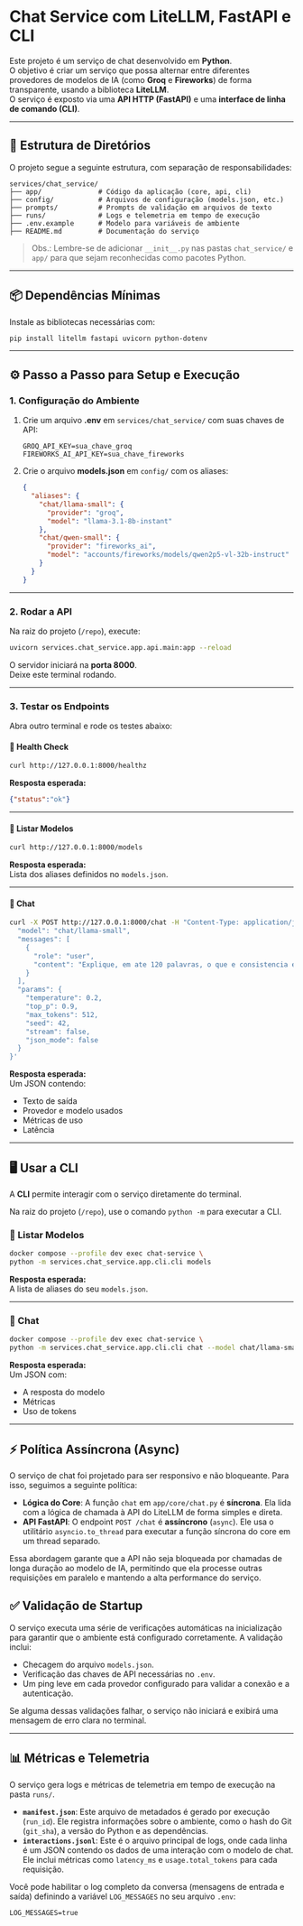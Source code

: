 # Chat Service com LiteLLM, FastAPI e CLI

Este projeto é um serviço de chat desenvolvido em **Python**.  
O objetivo é criar um serviço que possa alternar entre diferentes provedores de modelos de IA (como **Groq** e **Fireworks**) de forma transparente, usando a biblioteca **LiteLLM**.  
O serviço é exposto via uma **API HTTP (FastAPI)** e uma **interface de linha de comando (CLI)**.

---

## 📂 Estrutura de Diretórios

O projeto segue a seguinte estrutura, com separação de responsabilidades:

```
services/chat_service/
├── app/              # Código da aplicação (core, api, cli)
├── config/           # Arquivos de configuração (models.json, etc.)
├── prompts/          # Prompts de validação em arquivos de texto
├── runs/             # Logs e telemetria em tempo de execução
├── .env.example      # Modelo para variáveis de ambiente
├── README.md         # Documentação do serviço
```

> Obs.: Lembre-se de adicionar `__init__.py` nas pastas `chat_service/` e `app/` para que sejam reconhecidas como pacotes Python.

---

## 📦 Dependências Mínimas

Instale as bibliotecas necessárias com:

```bash
pip install litellm fastapi uvicorn python-dotenv
```

---

## ⚙️ Passo a Passo para Setup e Execução

### 1. Configuração do Ambiente

1. Crie um arquivo **.env** em `services/chat_service/` com suas chaves de API:

   ```env
   GROQ_API_KEY=sua_chave_groq
   FIREWORKS_AI_API_KEY=sua_chave_fireworks
   ```

2. Crie o arquivo **models.json** em `config/` com os aliases:

   ```json
   {
     "aliases": {
       "chat/llama-small": {
         "provider": "groq",
         "model": "llama-3.1-8b-instant"
       },
       "chat/qwen-small": {
         "provider": "fireworks_ai",
         "model": "accounts/fireworks/models/qwen2p5-vl-32b-instruct"
       }
     }
   }
   ```

---

### 2. Rodar a API

Na raiz do projeto (`/repo`), execute:

```bash
uvicorn services.chat_service.app.api.main:app --reload
```

O servidor iniciará na **porta 8000**.  
Deixe este terminal rodando.

---

### 3. Testar os Endpoints

Abra outro terminal e rode os testes abaixo:

#### 🔹 Health Check

```bash
curl http://127.0.0.1:8000/healthz
```

**Resposta esperada:**

```json
{"status":"ok"}
```

---

#### 🔹 Listar Modelos

```bash
curl http://127.0.0.1:8000/models
```

**Resposta esperada:**  
Lista dos aliases definidos no `models.json`.

---

#### 🔹 Chat

```bash
curl -X POST http://127.0.0.1:8000/chat -H "Content-Type: application/json" -d '{
  "model": "chat/llama-small",
  "messages": [
    {
      "role": "user",
      "content": "Explique, em ate 120 palavras, o que e consistencia eventual e cite 1 caso de uso comum."
    }
  ],
  "params": {
    "temperature": 0.2,
    "top_p": 0.9,
    "max_tokens": 512,
    "seed": 42,
    "stream": false,
    "json_mode": false
  }
}'
```

**Resposta esperada:**  
Um JSON contendo:
- Texto de saída
- Provedor e modelo usados
- Métricas de uso
- Latência



---

## 🖥️ Usar a CLI

A **CLI** permite interagir com o serviço diretamente do terminal.

Na raiz do projeto (`/repo`), use o comando `python -m` para executar a CLI.

### 🔹 Listar Modelos

```bash
docker compose --profile dev exec chat-service \
python -m services.chat_service.app.cli.cli models
```

**Resposta esperada:**  
A lista de aliases do seu `models.json`.

---

### 🔹 Chat

```bash
docker compose --profile dev exec chat-service \
python -m services.chat_service.app.cli.cli chat --model chat/llama-small --user "Explique o que e consistencia eventual."
```

**Resposta esperada:**  
Um JSON com:
- A resposta do modelo
- Métricas
- Uso de tokens

---



## ⚡ Política Assíncrona (Async)

O serviço de chat foi projetado para ser responsivo e não bloqueante. Para isso, seguimos a seguinte política:

* **Lógica do Core**: A função `chat` em `app/core/chat.py` é **síncrona**. Ela lida com a lógica de chamada à API do LiteLLM de forma simples e direta.
* **API FastAPI**: O endpoint `POST /chat` é **assíncrono** (`async`). Ele usa o utilitário `asyncio.to_thread` para executar a função síncrona do core em um thread separado.

Essa abordagem garante que a API não seja bloqueada por chamadas de longa duração ao modelo de IA, permitindo que ela processe outras requisições em paralelo e mantendo a alta performance do serviço.



## ✅ Validação de Startup

O serviço executa uma série de verificações automáticas na inicialização para garantir que o ambiente está configurado corretamente. A validação inclui:

* Checagem do arquivo `models.json`.
* Verificação das chaves de API necessárias no `.env`.
* Um ping leve em cada provedor configurado para validar a conexão e a autenticação.

Se alguma dessas validações falhar, o serviço não iniciará e exibirá uma mensagem de erro clara no terminal.

---

## 📊 Métricas e Telemetria

O serviço gera logs e métricas de telemetria em tempo de execução na pasta `runs/`.

* **`manifest.json`**: Este arquivo de metadados é gerado por execução (`run_id`). Ele registra informações sobre o ambiente, como o hash do Git (`git_sha`), a versão do Python e as dependências.
* **`interactions.jsonl`**: Este é o arquivo principal de logs, onde cada linha é um JSON contendo os dados de uma interação com o modelo de chat. Ele inclui métricas como `latency_ms` e `usage.total_tokens` para cada requisição.

Você pode habilitar o log completo da conversa (mensagens de entrada e saída) definindo a variável `LOG_MESSAGES` no seu arquivo `.env`:

```env
LOG_MESSAGES=true
